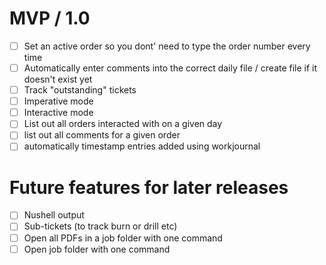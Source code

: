 # MVP / 1.0

- [ ] Set an active order so you dont' need to type the order number every time
- [ ] Automatically enter comments into the correct daily file / create file if it doesn't exist yet
- [ ] Track "outstanding" tickets
- [ ] Imperative mode
- [ ] Interactive mode
- [ ] List out all orders interacted with on a given day
- [ ] list out all comments for a given order
- [ ] automatically timestamp entries added using workjournal

# Future features for later releases

- [ ] Nushell output
- [ ] Sub-tickets (to track burn or drill etc)
- [ ] Open all PDFs in a job folder with one command
- [ ] Open job folder with one command
